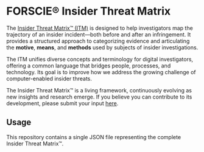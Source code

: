 # FORSCIE® Insider Threat Matrix

The [Insider Threat Matrix™ (ITM)](https://insiderthreatmatrix.org) is designed to help investigators map the trajectory of an insider incident—both before and after an infringement. It provides a structured approach to categorizing evidence and articulating the **motive**, **means**, and **methods** used by subjects of insider investigations.

The ITM unifies diverse concepts and terminology for digital investigators, offering a common language that bridges people, processes, and technology. Its goal is to improve how we address the growing challenge of computer-enabled insider threats.

The Insider Threat Matrix™ is a living framework, continuously evolving as new insights and research emerge. If you believe you can contribute to its development, please submit your input [here](https://insiderthreatmatrix.org/contributors).

## Usage

This repository contains a single JSON file representing the complete Insider Threat Matrix™.